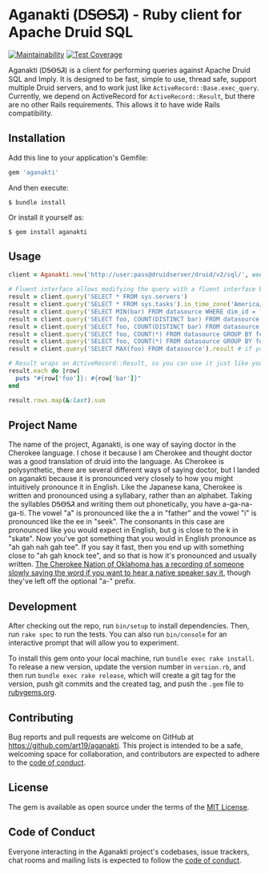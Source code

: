 # Aganakti (ᎠᎦᎾᎦᏘ) - Ruby client for Apache Druid SQL

[![Maintainability](https://api.codeclimate.com/v1/badges/2e54ebd1fc6ff0b8f12b/maintainability)](https://codeclimate.com/github/art19/aganakti/maintainability) [![Test Coverage](https://api.codeclimate.com/v1/badges/2e54ebd1fc6ff0b8f12b/test_coverage)](https://codeclimate.com/github/art19/aganakti/test_coverage)

Aganakti (ᎠᎦᎾᎦᏘ) is a client for performing queries against Apache Druid SQL and Imply. It is designed to be fast, simple to use, thread safe, support multiple Druid servers, and to work just like `ActiveRecord::Base.exec_query`. Currently, we depend on ActiveRecord for `ActiveRecord::Result`, but there are no other Rails requirements. This allows it to have wide Rails compatibility.

## Installation

Add this line to your application's Gemfile:

```ruby
gem 'aganakti'
```

And then execute:

    $ bundle install

Or install it yourself as:

    $ gem install aganakti

## Usage

```ruby
client = Aganakti.new('http://user:pass@druidserver/druid/v2/sql/', user_agent_prefix: 'your-rails-app/1.0 (+http://www.example.com/)')

# Fluent interface allows modifying the query with a fluent interface before it executes
result = client.query('SELECT * FROM sys.servers')
result = client.query('SELECT * FROM sys.tasks').in_time_zone('America/Los_Angeles')
result = client.query('SELECT MIN(bar) FROM datasource WHERE dim_id = ?', id)
result = client.query('SELECT foo, COUNT(DISTINCT bar) FROM datasource GROUP BY foo').with_approximate_count_distinct
result = client.query('SELECT foo, COUNT(DISTINCT bar) FROM datasource GROUP BY foo').without_approximate_count_distinct
result = client.query('SELECT foo, COUNT(*) FROM datasource GROUP BY foo ORDER BY 2 DESC LIMIT 10').with_approximate_top_n
result = client.query('SELECT foo, COUNT(*) FROM datasource GROUP BY foo ORDER BY 2 DESC LIMIT 10').without_approximate_top_n
result = client.query('SELECT MAX(foo) FROM datasource').result # if you need to force the query to execute for some reason instead of doing so when enumerated

# Result wraps an ActiveRecord::Result, so you can use it just like you'd expect
result.each do |row|
  puts "#{row['foo']}: #{row['bar']}"
end

result.rows.map(&:last).sum
```

## Project Name

The name of the project, Aganakti, is one way of saying doctor in the Cherokee language. I chose it because I am Cherokee and thought doctor was a good translation of druid into the language. As Cherokee is polysynthetic, there are several different ways of saying doctor, but I landed on aganakti because it is pronounced very closely to how you might intuitively pronounce it in English. Like the Japanese kana, Cherokee is written and pronounced using a syllabary, rather than an alphabet. Taking the syllables ᎠᎦᎾᎦᏘ and writing them out phonetically, you have a-ga-na-ga-ti. The vowel "a" is pronounced like the a in "father" and the vowel "i" is pronounced like the ee in "seek". The consonants in this case are pronounced like you would expect in English, but g is close to the k in "skate". Now you've got something that you would in English pronounce as "ah gah nah gah tee". If you say it fast, then you end up with something close to "ah gah knock tee", and so that is how it's pronounced and usually written. [The Cherokee Nation of Oklahoma has a recording of someone slowly saying the word if you want to hear a native speaker say it](https://data.cherokee.org/Cherokee/LexiconSoundFiles/Doctor.mp3), though they've left off the optional "a-" prefix.

## Development

After checking out the repo, run `bin/setup` to install dependencies. Then, run `rake spec` to run the tests. You can also run `bin/console` for an interactive prompt that will allow you to experiment.

To install this gem onto your local machine, run `bundle exec rake install`. To release a new version, update the version number in `version.rb`, and then run `bundle exec rake release`, which will create a git tag for the version, push git commits and the created tag, and push the `.gem` file to [rubygems.org](https://rubygems.org).

## Contributing

Bug reports and pull requests are welcome on GitHub at https://github.com/art19/aganakti. This project is intended to be a safe, welcoming space for collaboration, and contributors are expected to adhere to the [code of conduct](https://github.com/art19/aganakti/blob/main/CODE_OF_CONDUCT.md).

## License

The gem is available as open source under the terms of the [MIT License](https://opensource.org/licenses/MIT).

## Code of Conduct

Everyone interacting in the Aganakti project's codebases, issue trackers, chat rooms and mailing lists is expected to follow the [code of conduct](https://github.com/art19/aganakti/blob/main/CODE_OF_CONDUCT.md).
